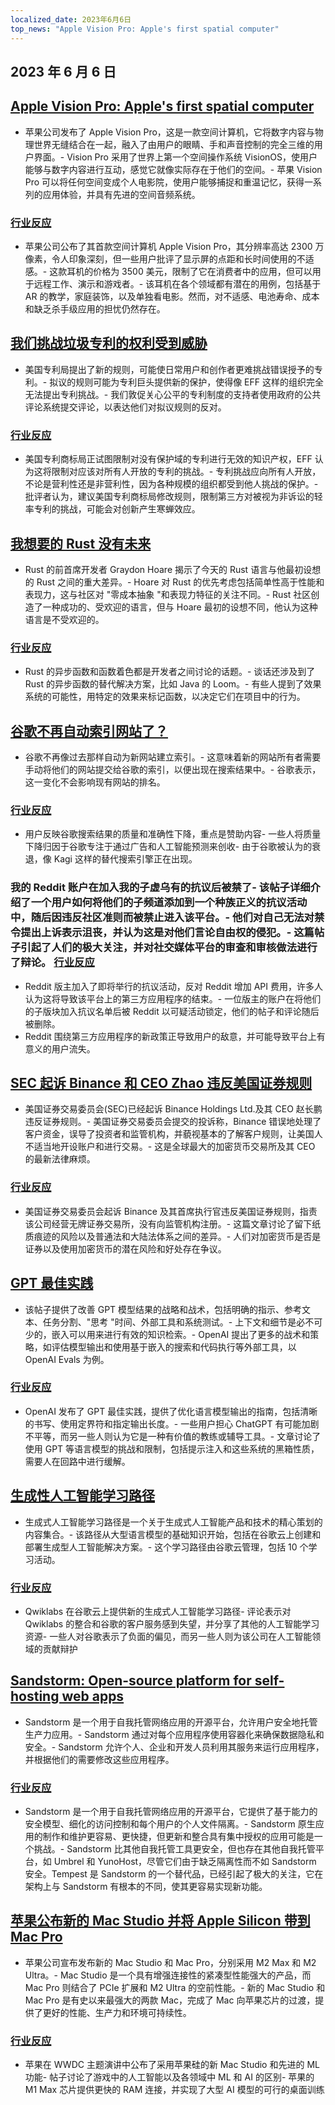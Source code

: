 ```yaml
---
localized_date: 2023年6月6日
top_news: "Apple Vision Pro: Apple's first spatial computer"
---
```


## 2023 年 6 月 6 日

## [Apple Vision Pro: Apple's first spatial computer](https://www.apple.com/newsroom/2023/06/introducing-apple-vision-pro/)

- 苹果公司发布了 Apple Vision Pro，这是一款空间计算机，它将数字内容与物理世界无缝结合在一起，融入了由用户的眼睛、手和声音控制的完全三维的用户界面。- Vision Pro 采用了世界上第一个空间操作系统 VisionOS，使用户能够与数字内容进行互动，感觉它就像实际存在于他们的空间。- 苹果 Vision Pro 可以将任何空间变成个人电影院，使用户能够捕捉和重温记忆，获得一系列的应用体验，并具有先进的空间音频系统。

### [行业反应](http://news.ycombinator.com/item?id=36201593)

- 苹果公司公布了其首款空间计算机 Apple Vision Pro，其分辨率高达 2300 万像素，令人印象深刻，但一些用户批评了显示屏的点距和长时间使用的不适感。- 这款耳机的价格为 3500 美元，限制了它在消费者中的应用，但可以用于远程工作、演示和游戏者。- 该耳机在各个领域都有潜在的用例，包括基于 AR 的教学，家庭装饰，以及单独看电影。然而，对不适感、电池寿命、成本和缺乏杀手级应用的担忧仍然存在。

## [我们挑战垃圾专利的权利受到威胁](https://www.eff.org/deeplinks/2023/06/our-right-challenge-junk-patents-under-threat)

- 美国专利局提出了新的规则，可能使日常用户和创作者更难挑战错误授予的专利。- 拟议的规则可能为专利巨头提供新的保护，使得像 EFF 这样的组织完全无法提出专利挑战。- 我们敦促关心公平的专利制度的支持者使用政府的公共评论系统提交评论，以表达他们对拟议规则的反对。

### [行业反应](http://news.ycombinator.com/item?id=36198329)

- 美国专利商标局正试图限制对没有保护域的专利进行无效的知识产权，EFF 认为这将限制对应该对所有人开放的专利的挑战。- 专利挑战应向所有人开放，不论是营利性还是非营利性，因为各种规模的组织都受到他人挑战的保护。- 批评者认为，建议美国专利商标局修改规则，限制第三方对被视为非诉讼的轻率专利的挑战，可能会对创新产生寒蝉效应。

## [我想要的 Rust 没有未来](https://graydon2.dreamwidth.org/307291.html)

- Rust 的前首席开发者 Graydon Hoare 揭示了今天的 Rust 语言与他最初设想的 Rust 之间的重大差异。- Hoare 对 Rust 的优先考虑包括简单性高于性能和表现力，这与社区对 "零成本抽象 "和表现力特征的关注不同。- Rust 社区创造了一种成功的、受欢迎的语言，但与 Hoare 最初的设想不同，他认为这种语言是不受欢迎的。

### [行业反应](http://news.ycombinator.com/item?id=36193326)

- Rust 的异步函数和函数着色都是开发者之间讨论的话题。- 谈话还涉及到了 Rust 的异步函数的替代解决方案，比如 Java 的 Loom。- 有些人提到了效果系统的可能性，用特定的效果来标记函数，以决定它们在项目中的行为。

## [谷歌不再自动索引网站了？](https://natehoffelder.com/blog/google-no-longer-automatically-indexes-websites-wtf/)

- 谷歌不再像过去那样自动为新网站建立索引。- 这意味着新的网站所有者需要手动将他们的网站提交给谷歌的索引，以便出现在搜索结果中。- 谷歌表示，这一变化不会影响现有网站的排名。

### [行业反应](http://news.ycombinator.com/item?id=36195600)

- 用户反映谷歌搜索结果的质量和准确性下降，重点是赞助内容- 一些人将质量下降归因于谷歌专注于通过广告和人工智能预测来创收- 由于谷歌被认为的衰退，像 Kagi 这样的替代搜索引擎正在出现。

### 我的 Reddit 账户在加入我的子虚乌有的抗议后被禁了- 该帖子详细介绍了一个用户如何将他们的子频道添加到一个种族正义的抗议活动中，随后因违反社区准则而被禁止进入该平台。- 他们对自己无法对禁令提出上诉表示沮丧，并认为这是对他们言论自由权的侵犯。- 这篇帖子引起了人们的极大关注，并对社交媒体平台的审查和审核做法进行了辩论。 [行业反应](http://news.ycombinator.com/item?id=36192312)

- Reddit 版主加入了即将举行的抗议活动，反对 Reddit 增加 API 费用，许多人认为这将导致该平台上的第三方应用程序的结束。- 一位版主的账户在将他们的子版块加入抗议名单后被 Reddit 以可疑活动锁定，他们的帖子和评论随后被删除。
- Reddit 围绕第三方应用程序的新政策正导致用户的敌意，并可能导致平台上有意义的用户流失。

## [SEC 起诉 Binance 和 CEO Zhao 违反美国证券规则](https://www.bloomberg.com/news/articles/2023-06-05/sec-sues-binance-and-ceo-zhao-for-breaking-us-securities-rules)

- 美国证券交易委员会(SEC)已经起诉 Binance Holdings Ltd.及其 CEO 赵长鹏违反证券规则。- 美国证券交易委员会提交的投诉称，Binance 错误地处理了客户资金，误导了投资者和监管机构，并藐视基本的了解客户规则，让美国人不适当地开设账户和进行交易。- 这是全球最大的加密货币交易所及其 CEO 的最新法律麻烦。

### [行业反应](http://news.ycombinator.com/item?id=36197353)

- 美国证券交易委员会起诉 Binance 及其首席执行官违反美国证券规则，指责该公司经营无牌证券交易所，没有向监管机构注册。- 这篇文章讨论了留下纸质痕迹的风险以及普通法和大陆法体系之间的差异。- 人们对加密货币是否是证券以及使用加密货币的潜在风险和好处存在争议。

## [GPT 最佳实践](https://platform.openai.com/docs/guides/gpt-best-practices)

- 该帖子提供了改善 GPT 模型结果的战略和战术，包括明确的指示、参考文本、任务分割、"思考 "时间、外部工具和系统测试。- 上下文和细节是必不可少的，嵌入可以用来进行有效的知识检索。- OpenAI 提出了更多的战术和策略，如评估模型输出和使用基于嵌入的搜索和代码执行等外部工具，以 OpenAI Evals 为例。

### [行业反应](http://news.ycombinator.com/item?id=36197291)

- OpenAI 发布了 GPT 最佳实践，提供了优化语言模型输出的指南，包括清晰的书写、使用定界符和指定输出长度。- 一些用户担心 ChatGPT 有可能加剧不平等，而另一些人则认为它是一种有价值的教练或辅导工具。- 文章讨论了使用 GPT 等语言模型的挑战和限制，包括提示注入和这些系统的黑箱性质，需要人在回路中进行缓解。

## [生成性人工智能学习路径](https://www.cloudskillsboost.google/paths/118)

- 生成式人工智能学习路径是一个关于生成式人工智能产品和技术的精心策划的内容集合。- 该路径从大型语言模型的基础知识开始，包括在谷歌云上创建和部署生成型人工智能解决方案。- 这个学习路径由谷歌云管理，包括 10 个学习活动。

### [行业反应](http://news.ycombinator.com/item?id=36192195)

- Qwiklabs 在谷歌云上提供新的生成式人工智能学习路径- 评论表示对 Qwiklabs 的整合和谷歌的客户服务感到失望，并分享了其他的人工智能学习资源- 一些人对谷歌表示了负面的偏见，而另一些人则为该公司在人工智能领域的贡献辩护

## [Sandstorm: Open-source platform for self-hosting web apps](https://sandstorm.io/)

- Sandstorm 是一个用于自我托管网络应用的开源平台，允许用户安全地托管生产力应用。- Sandstorm 通过对每个应用程序使用容器化来确保数据隐私和安全。- Sandstorm 允许个人、企业和开发人员利用其服务来运行应用程序，并根据他们的需要修改这些应用程序。

### [行业反应](http://news.ycombinator.com/item?id=36192777)

- Sandstorm 是一个用于自我托管网络应用的开源平台，它提供了基于能力的安全模型、细化的访问控制和每个用户的个人文件隔离。- Sandstorm 原生应用的制作和维护更容易、更快捷，但更新和整合具有集中授权的应用可能是一个挑战。- Sandstorm 比其他自我托管工具更安全，但也存在其他自我托管平台，如 Umbrel 和 YunoHost，尽管它们由于缺乏隔离性而不如 Sandstorm 安全。Tempest 是 Sandstorm 的一个替代品，已经引起了极大的关注，它在架构上与 Sandstorm 有根本的不同，使其更容易实现新功能。

## [苹果公布新的 Mac Studio 并将 Apple Silicon 带到 Mac Pro](https://www.apple.com/newsroom/2023/06/apple-unveils-new-mac-studio-and-brings-apple-silicon-to-mac-pro/)

- 苹果公司宣布发布新的 Mac Studio 和 Mac Pro，分别采用 M2 Max 和 M2 Ultra。- Mac Studio 是一个具有增强连接性的紧凑型性能强大的产品，而 Mac Pro 则结合了 PCIe 扩展和 M2 Ultra 的空前性能。- 新的 Mac Studio 和 Mac Pro 是有史以来最强大的两款 Mac，完成了 Mac 向苹果芯片的过渡，提供了更好的性能、生产力和环境可持续性。

### [行业反应](http://news.ycombinator.com/item?id=36199639)

- 苹果在 WWDC 主题演讲中公布了采用苹果硅的新 Mac Studio 和先进的 ML 功能- 帖子讨论了游戏中的人工智能以及各领域中 ML 和 AI 的区别- 苹果的 M1 Max 芯片提供更快的 RAM 连接，并实现了大型 AI 模型的可行的桌面训练
